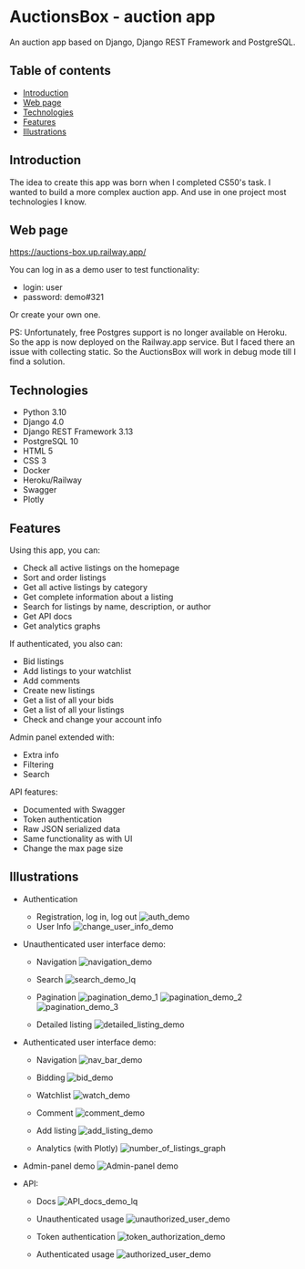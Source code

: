 # AuctionsBox - auction app
An auction app based on Django, Django REST Framework and PostgreSQL.

## Table of contents
* [Introduction](#introduction)
* [Web page](#web-page)
* [Technologies](#technologies)
* [Features](#features)
* [Illustrations](#illustrations)

## Introduction
The idea to create this app was born when I completed CS50's task. I wanted to build a more complex auction app. And use in one project most technologies I know.

## Web page
https://auctions-box.up.railway.app/

You can log in as a demo user to test functionality:
- login: user
- password: demo#321

Or create your own one.

PS: Unfortunately, free Postgres support is no longer available on Heroku. So the app is now deployed on the Railway.app service. But I faced there an issue with collecting static. So the AuctionsBox will work in debug mode till I find a solution.

## Technologies
- Python 3.10
- Django 4.0
- Django REST Framework 3.13
- PostgreSQL 10
- HTML 5
- CSS 3
- Docker
- Heroku/Railway
- Swagger
- Plotly

## Features
Using this app, you can:
- Check all active listings on the homepage
- Sort and order listings
- Get all active listings by category
- Get complete information about a listing
- Search for listings by name, description, or author
- Get API docs
- Get analytics graphs

If authenticated, you also can:
- Bid listings
- Add listings to your watchlist
- Add comments
- Create new listings
- Get a list of all your bids
- Get a list of all your listings
- Check and change your account info

Admin panel extended with:
- Extra info
- Filtering
- Search

API features:
- Documented with Swagger
- Token authentication
- Raw JSON serialized data
- Same functionality as with UI
- Change the max page size

## Illustrations
- Authentication
  - Registration, log in, log out
  ![auth_demo](https://user-images.githubusercontent.com/44866199/200441438-0213dcf1-d284-4045-bb51-2e2dd96c3de1.gif)
  - User Info
  ![change_user_info_demo](https://user-images.githubusercontent.com/44866199/200441452-2ad0e9d7-918c-4f7d-b2e2-5d73a54c25b0.gif)

- Unauthenticated user interface demo:

  - Navigation
  ![navigation_demo](https://user-images.githubusercontent.com/44866199/200444779-54affd1f-c446-4796-916f-00330c6d8604.gif)
  
  - Search
  ![search_demo_lq](https://user-images.githubusercontent.com/44866199/200446606-700ba73a-1c12-42d9-9672-cb25db1dd8eb.gif)
  
  - Pagination
  ![pagination_demo_1](https://user-images.githubusercontent.com/44866199/200621856-01bc25a1-3767-4d78-a34f-c40422bfa765.gif)
  ![pagination_demo_2](https://user-images.githubusercontent.com/44866199/200621886-b22f2d24-74b2-4238-b7dc-f5d444391ba8.gif)
  ![pagination_demo_3](https://user-images.githubusercontent.com/44866199/200621901-33417912-8914-4b2f-8f14-fce0507735d9.gif)
  
  - Detailed listing
  ![detailed_listing_demo](https://user-images.githubusercontent.com/44866199/200447451-ca21d81b-5f37-4e20-8217-31b4d487dbff.gif)

- Authenticated user interface demo:

  - Navigation
  ![nav_bar_demo](https://user-images.githubusercontent.com/44866199/200440426-1d1dbe5a-1b38-4e93-a61c-2ea7785a87c9.gif)

  - Bidding
  ![bid_demo](https://user-images.githubusercontent.com/44866199/200440617-0f0f4bdf-8422-44a2-bdb4-14d55e0fde1d.gif)

  - Watchlist
  ![watch_demo](https://user-images.githubusercontent.com/44866199/200440707-d8c22d60-693e-4696-a929-1efd5676ac4c.gif)

  - Comment
  ![comment_demo](https://user-images.githubusercontent.com/44866199/200440784-ec319bdf-d4ee-449e-ab3c-a5c2708e6f39.gif)

  - Add listing
  ![add_listing_demo](https://user-images.githubusercontent.com/44866199/200441023-92758cda-c70e-458a-9430-ac18ba15f938.gif)
  
  - Analytics (with Plotly)
  ![number_of_listings_graph](https://user-images.githubusercontent.com/44866199/208753473-a0347fb9-ed0c-453e-9818-5daac81aa73c.gif)

- Admin-panel demo
![Admin-panel demo](https://user-images.githubusercontent.com/44866199/190412901-a6578c1d-ed08-4381-8b77-cb36f1510d38.gif)

- API:
    - Docs
    ![API_docs_demo_lq](https://user-images.githubusercontent.com/44866199/200445769-b8dd64d5-156b-4f99-ab8a-b72e8e509f18.gif)

    - Unauthenticated usage
    ![unauthorized_user_demo](https://user-images.githubusercontent.com/44866199/206253961-4c996b03-5831-4506-9134-dbfe334e26cd.gif)

    - Token authentication
    ![token_authorization_demo](https://user-images.githubusercontent.com/44866199/206254171-9c08a46e-1b51-436b-b2d2-ec0388ba0ca9.gif)

    - Authenticated usage
    ![authorized_user_demo](https://user-images.githubusercontent.com/44866199/206254240-8f9d1d09-eb34-4695-95e2-d2509f0f454b.gif)
